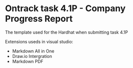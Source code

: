 # Ontrack task 4.1P - Company Progress Report
The template used for the Hardhat when submitting task 4.1P

Extensions useds in visual studio:
- Markdown All in One
- Draw.io Intergration
- Markdown PDF
